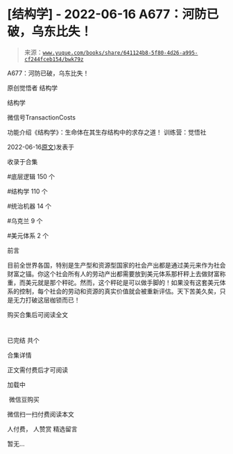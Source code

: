 # [结构学] - 2022-06-16 A677：河防已破，乌东比失！

> 来源：[`www.yuque.com/books/share/641124b8-5f80-4d26-a995-cf244fceb154/bwk79z`](https://www.yuque.com/books/share/641124b8-5f80-4d26-a995-cf244fceb154/bwk79z)



A677：河防已破，乌东比失！ 

原创觉悟者 结构学 

结构学 

微信号TransactionCosts 

功能介绍《结构学》：生命体在其生存结构中的求存之道！ 训练营：觉悟社 

2022-06-16[原文](https://mp.weixin.qq.com/s?__biz=MzIzMDYwOTM0Mg==&mid=2247487346&idx=1&sn=7f6da93c6544a34130faa84427410779&chksm=e8b197a3dfc61eb5fb452bb2f9dbe2e1dd593fa504466b004c8832f1cfc1cc9e62cf3e1cfe40#rd))发表于 

收录于合集 

#底层逻辑 150 个 

#结构学 110 个 

#统治机器 14 个 

#乌克兰 9 个 

#美元体系 2 个 

前言 

目前全世界各国，特别是生产型和资源型国家的社会产出都是通过美元来作为社会财富之锚。你这个社会所有人的劳动产出都需要放到美元体系那杆秤上去做财富称重，而美元就是那个秤砣。然而，这个秤砣是可以做手脚的！如果没有这套美元体系的控制，每个社会的劳动和资源的真实价值就会被重新评估。天下苦美久矣，只是无力打破这层枷锁而已！ 

购买合集后可阅读全文 

# 

已完结 共个 

合集详情 

正文需付费后才可阅读 

加载中 

 微信豆购买 

微信扫一扫付费阅读本文 

人付费， 人赞赏 <ne-h3 id="IZ5sp" data-lake-id="IZ5sp"><ne-heading-ext><ne-heading-anchor></ne-heading-anchor><ne-heading-fold></ne-heading-fold></ne-heading-ext><ne-heading-content>精选留言</ne-heading-content></ne-h3> 

暂无...